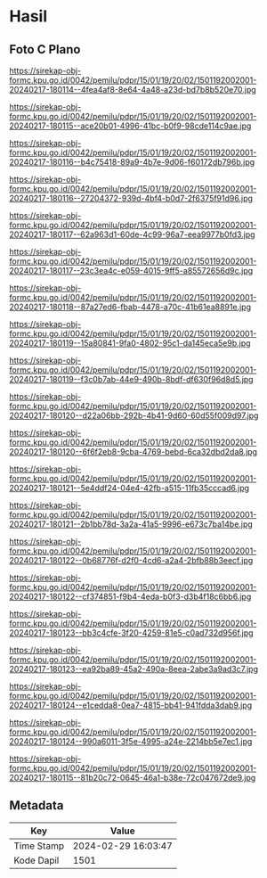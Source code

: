 # Hasil

## Foto C Plano

https://sirekap-obj-formc.kpu.go.id/0042/pemilu/pdpr/15/01/19/20/02/1501192002001-20240217-180114--4fea4af8-8e64-4a48-a23d-bd7b8b520e70.jpg

https://sirekap-obj-formc.kpu.go.id/0042/pemilu/pdpr/15/01/19/20/02/1501192002001-20240217-180115--ace20b01-4996-41bc-b0f9-98cde114c9ae.jpg

https://sirekap-obj-formc.kpu.go.id/0042/pemilu/pdpr/15/01/19/20/02/1501192002001-20240217-180116--b4c75418-89a9-4b7e-9d06-f60172db796b.jpg

https://sirekap-obj-formc.kpu.go.id/0042/pemilu/pdpr/15/01/19/20/02/1501192002001-20240217-180116--27204372-939d-4bf4-b0d7-2f6375f91d96.jpg

https://sirekap-obj-formc.kpu.go.id/0042/pemilu/pdpr/15/01/19/20/02/1501192002001-20240217-180117--62a963d1-60de-4c99-96a7-eea9977b0fd3.jpg

https://sirekap-obj-formc.kpu.go.id/0042/pemilu/pdpr/15/01/19/20/02/1501192002001-20240217-180117--23c3ea4c-e059-4015-9ff5-a85572656d9c.jpg

https://sirekap-obj-formc.kpu.go.id/0042/pemilu/pdpr/15/01/19/20/02/1501192002001-20240217-180118--87a27ed6-fbab-4478-a70c-41b61ea8891e.jpg

https://sirekap-obj-formc.kpu.go.id/0042/pemilu/pdpr/15/01/19/20/02/1501192002001-20240217-180119--15a80841-9fa0-4802-95c1-da145eca5e9b.jpg

https://sirekap-obj-formc.kpu.go.id/0042/pemilu/pdpr/15/01/19/20/02/1501192002001-20240217-180119--f3c0b7ab-44e9-490b-8bdf-df630f96d8d5.jpg

https://sirekap-obj-formc.kpu.go.id/0042/pemilu/pdpr/15/01/19/20/02/1501192002001-20240217-180120--d22a06bb-292b-4b41-9d60-60d55f009d97.jpg

https://sirekap-obj-formc.kpu.go.id/0042/pemilu/pdpr/15/01/19/20/02/1501192002001-20240217-180120--6f6f2eb8-9cba-4769-bebd-6ca32dbd2da8.jpg

https://sirekap-obj-formc.kpu.go.id/0042/pemilu/pdpr/15/01/19/20/02/1501192002001-20240217-180121--5e4ddf24-04e4-42fb-a515-11fb35cccad6.jpg

https://sirekap-obj-formc.kpu.go.id/0042/pemilu/pdpr/15/01/19/20/02/1501192002001-20240217-180121--2b1bb78d-3a2a-41a5-9996-e673c7ba14be.jpg

https://sirekap-obj-formc.kpu.go.id/0042/pemilu/pdpr/15/01/19/20/02/1501192002001-20240217-180122--0b68776f-d2f0-4cd6-a2a4-2bfb88b3eecf.jpg

https://sirekap-obj-formc.kpu.go.id/0042/pemilu/pdpr/15/01/19/20/02/1501192002001-20240217-180122--cf374851-f9b4-4eda-b0f3-d3b4f18c6bb6.jpg

https://sirekap-obj-formc.kpu.go.id/0042/pemilu/pdpr/15/01/19/20/02/1501192002001-20240217-180123--bb3c4cfe-3f20-4259-81e5-c0ad732d956f.jpg

https://sirekap-obj-formc.kpu.go.id/0042/pemilu/pdpr/15/01/19/20/02/1501192002001-20240217-180123--ea92ba89-45a2-490a-8eea-2abe3a9ad3c7.jpg

https://sirekap-obj-formc.kpu.go.id/0042/pemilu/pdpr/15/01/19/20/02/1501192002001-20240217-180124--e1cedda8-0ea7-4815-bb41-941fdda3dab9.jpg

https://sirekap-obj-formc.kpu.go.id/0042/pemilu/pdpr/15/01/19/20/02/1501192002001-20240217-180124--990a6011-3f5e-4995-a24e-2214bb5e7ec1.jpg

https://sirekap-obj-formc.kpu.go.id/0042/pemilu/pdpr/15/01/19/20/02/1501192002001-20240217-180115--81b20c72-0645-46a1-b38e-72c047672de9.jpg


## Metadata

| Key        | Value               |
| ---------- | ------------------- |
| Time Stamp | 2024-02-29 16:03:47 |
| Kode Dapil | 1501                |



